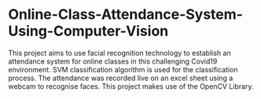 # Online-Class-Attendance-System-Using-Computer-Vision
This project aims to use facial recognition technology to establish an attendance system for online classes in this challenging Covid19 environment. SVM classification algorithm is used for the classification process. The attendance was recorded live on an excel sheet using a webcam to recognise faces. This project makes use of the OpenCV Library.
